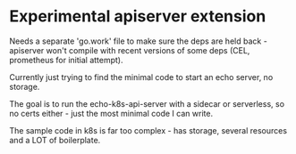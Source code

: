 # Experimental apiserver extension

Needs a separate 'go.work' file to make sure the deps are held back - apiserver won't compile with recent versions of some deps (CEL, prometheus for initial attempt).

Currently just trying to find the minimal code to start an echo server, no storage.

The goal is to run the echo-k8s-api-server with a sidecar or serverless, so no certs either - just the most minimal code I can write.

The sample code in k8s is far too complex - has storage, several resources and a LOT of boilerplate. 
